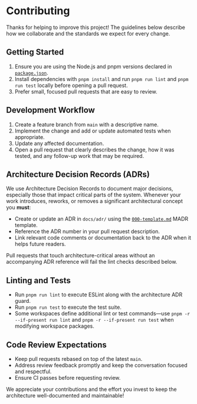 # Contributing

Thanks for helping to improve this project! The guidelines below describe how we collaborate and the standards we expect for every change.

## Getting Started

1. Ensure you are using the Node.js and pnpm versions declared in [`package.json`](package.json).
2. Install dependencies with `pnpm install` and run `pnpm run lint` and `pnpm run test` locally before opening a pull request.
3. Prefer small, focused pull requests that are easy to review.

## Development Workflow

1. Create a feature branch from `main` with a descriptive name.
2. Implement the change and add or update automated tests when appropriate.
3. Update any affected documentation.
4. Open a pull request that clearly describes the change, how it was tested, and any follow-up work that may be required.

## Architecture Decision Records (ADRs)

We use Architecture Decision Records to document major decisions, especially those that impact critical parts of the system. Whenever your work introduces, reworks, or removes a significant architectural concept you **must**:

- Create or update an ADR in `docs/adr/` using the [`000-template.md`](docs/adr/000-template.md) MADR template.
- Reference the ADR number in your pull request description.
- Link relevant code comments or documentation back to the ADR when it helps future readers.

Pull requests that touch architecture-critical areas without an accompanying ADR reference will fail the lint checks described below.

## Linting and Tests

- Run `pnpm run lint` to execute ESLint along with the architecture ADR guard.
- Run `pnpm run test` to execute the test suite.
- Some workspaces define additional lint or test commands—use `pnpm -r --if-present run lint` and `pnpm -r --if-present run test` when modifying workspace packages.

## Code Review Expectations

- Keep pull requests rebased on top of the latest `main`.
- Address review feedback promptly and keep the conversation focused and respectful.
- Ensure CI passes before requesting review.

We appreciate your contributions and the effort you invest to keep the architecture well-documented and maintainable!
